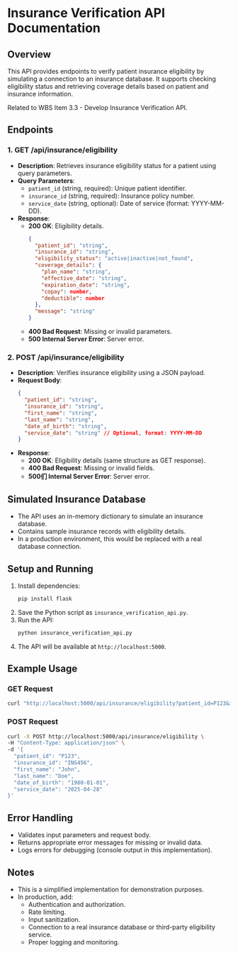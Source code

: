 # Insurance Verification API Documentation

## Overview
This API provides endpoints to verify patient insurance eligibility by simulating a connection to an insurance database. It supports checking eligibility status and retrieving coverage details based on patient and insurance information.

Related to WBS Item 3.3 - Develop Insurance Verification API.

## Endpoints

### 1. GET /api/insurance/eligibility
- **Description**: Retrieves insurance eligibility status for a patient using query parameters.
- **Query Parameters**:
  - `patient_id` (string, required): Unique patient identifier.
  - `insurance_id` (string, required): Insurance policy number.
  - `service_date` (string, optional): Date of service (format: YYYY-MM-DD).
- **Response**:
  - **200 OK**: Eligibility details.
    ```json
    {
      "patient_id": "string",
      "insurance_id": "string",
      "eligibility_status": "active|inactive|not_found",
      "coverage_details": {
        "plan_name": "string",
        "effective_date": "string",
        "expiration_date": "string",
        "copay": number,
        "deductible": number
      },
      "message": "string"
    }
    ```
  - **400 Bad Request**: Missing or invalid parameters.
  - **500 Internal Server Error**: Server error.

### 2. POST /api/insurance/eligibility
- **Description**: Verifies insurance eligibility using a JSON payload.
- **Request Body**:
  ```json
  {
    "patient_id": "string",
    "insurance_id": "string",
    "first_name": "string",
    "last_name": "string",
    "date_of_birth": "string",
    "service_date": "string" // Optional, format: YYYY-MM-DD
  }
  ```
- **Response**:
  - **200 OK**: Eligibility details (same structure as GET response).
  - **400 Bad Request**: Missing or invalid fields.
  - **500们 Internal Server Error**: Server error.

## Simulated Insurance Database
- The API uses an in-memory dictionary to simulate an insurance database.
- Contains sample insurance records with eligibility details.
- In a production environment, this would be replaced with a real database connection.

## Setup and Running
1. Install dependencies:
   ```bash
   pip install flask
   ```
2. Save the Python script as `insurance_verification_api.py`.
3. Run the API:
   ```bash
   python insurance_verification_api.py
   ```
4. The API will be available at `http://localhost:5000`.

## Example Usage
### GET Request
```bash
curl "http://localhost:5000/api/insurance/eligibility?patient_id=P123&insurance_id=INS456&service_date=2025-04-28"
```

### POST Request
```bash
curl -X POST http://localhost:5000/api/insurance/eligibility \
-H "Content-Type: application/json" \
-d '{
  "patient_id": "P123",
  "insurance_id": "INS456",
  "first_name": "John",
  "last_name": "Doe",
  "date_of_birth": "1980-01-01",
  "service_date": "2025-04-28"
}'
```

## Error Handling
- Validates input parameters and request body.
- Returns appropriate error messages for missing or invalid data.
- Logs errors for debugging (console output in this implementation).

## Notes
- This is a simplified implementation for demonstration purposes.
- In production, add:
  - Authentication and authorization.
  - Rate limiting.
  - Input sanitization.
  - Connection to a real insurance database or third-party eligibility service.
  - Proper logging and monitoring.